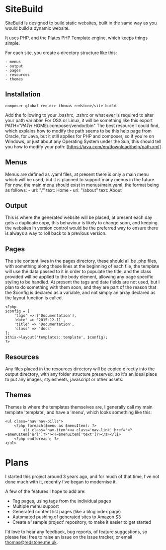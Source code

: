 SiteBuild
=========

SiteBuild is designed to build static websites, built in the same way as you would build a dynamic website.

It uses PHP, and the Plates PHP Template engine, which keeps things simple.

For each site, you create a directory structure like this:

    - menus
    - output
    - pages
    - resources
    - themes

## Installation
    composer global require thomas-redstone/site-build

Add the following to your .bashrc, .zshrc or what ever is required to alter your path variable!
For OSX or Linux, it will be something like this
    export PATH="$PATH:$HOME/.composer/vendor/bin"
The best resource I could find, which explains how to modify the path seems to be this help page from Oracle, for Java,
but it still applies for PHP and composer, so if you're on Windows, or just about any Operating System under the Sun,
this should tell you how to modify your path:
[https://java.com/en/download/help/path.xml]

## Menus
Menus are defined as .yaml files, at present there is only a main menu which will be used, but it is planned to support
many menus in the future. For now, the main menu should exist in menus/main.yaml, the format being as follows:
    -
      url: "/"
      text: Home
    -
      url: "/about"
      text: About

## Output
This is where the generated website will be placed, at present each day gets a duplicate copy, this behaviour is likely
to change soon, and keeping the websites in version control would be the preferred way to ensure there is always a way
to roll back to a previous version.

## Pages
The site content lives in the pages directory, these should all be .php files, with something along these lines at the
beginning of each file, the template will use the data passed to it in order to populate the title, and the class
provided will be applied to the body element, allowing any page specific styling to be handled. At present the tags
and date fields are not used, but I plan to do something with them soon, and they are part of the reason that the
$config is declared as a variable, and not simply an array declared as the layout function is called.

    <?php
    $config = [
        'tags' => ['Documentation'],
        'date' => '2015-12-11',
        'title' => 'Documentation',
        'class' => 'docs'
    ];
    $this->layout('templates::template', $config);
    ?>

## Resources
Any files placed in the resources directory will be copied directly into the output directory, with any folder structure
preserved, so it's an ideal place to put any images, stylesheets, javascript or other assets.

## Themes
Themes is where the templates themselves are, I generally call my main template 'template', and have a 'menu', which
looks something like this:

    <ul class="nav nav-pills">
        <?php foreach($menu as $menuItem): ?>
            <li class='nav-item'><a class='nav-link' href='<?=$menuItem['url']?>'><?=$menuItem['text']?></a></li>
        <?php endforeach; ?>
    </ul>

# Plans
I started this project around 3 years ago, and for much of that time, I've not done much with it, recently I've began
to modernise it.

A few of the features I hope to add are:
- Tag pages, using tags from the individual pages
- Multiple menu support
- Generated content list pages (like a blog index page)
- Automated pushing of generated sites to Amazon S3
- Create a 'sample project' repository, to make it easier to get started

I'd love to hear any feedback, bug reports, of feature suggestions, so please feel free to raise an issue on the issue
tracker, or email <thomas@redstone.me.uk>.